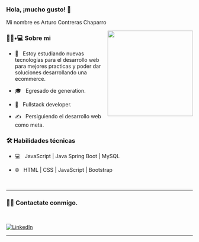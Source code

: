 ### Hola, ¡mucho gusto! 👋
Mi nombre es Arturo Contreras Chaparro

<img align='right' src="https://media.giphy.com/media/M9gbBd9nbDrOTu1Mqx/giphy.gif" width="230">

<h3> 👨🏻•💻 Sobre mi </h3>



- 🤔 &nbsp; Estoy estudiando nuevas tecnologías para el desarrollo web para mejores practicas y poder dar soluciones desarrollando una ecommerce.

- 🎓 &nbsp; Egresado de generation.

- 🌱 &nbsp; Fullstack developer.

- ✍️ &nbsp; Persiguiendo el desarrollo web como meta.



<h3>🛠 Habilidades técnicas </h3>



- 💻 &nbsp; JavaScript | Java Spring Boot | MySQL

- 🌐 &nbsp; HTML | CSS | JavaScript | Bootstrap 


<br>



<hr>



<h3> 🤝🏻 Contactate conmigo. </h3>

<br>



<p align="center">

<a href="https://www.linkedin.com/in/arturocontreraschaparro"><img alt="LinkedIn" src="https://img.shields.io/badge/LinkedIn-Arturo%20Contreras-blue?style=flat-square&logo=linkedin"></a>

</p>




<hr>


